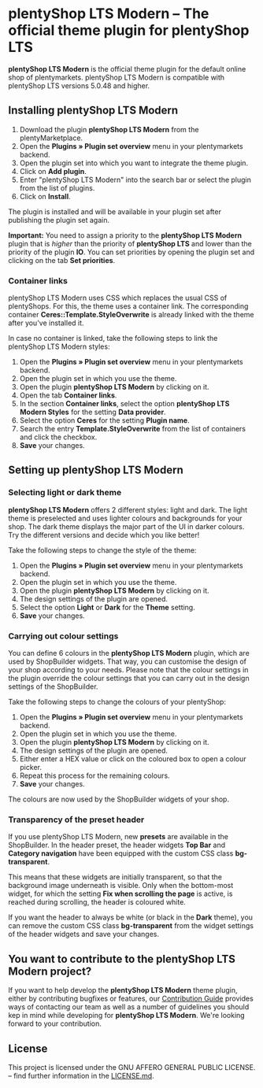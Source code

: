 # plentyShop LTS Modern – The official theme plugin for plentyShop LTS

**plentyShop LTS Modern** is the official theme plugin for the default online shop of plentymarkets. plentyShop LTS Modern is compatible with plentyShop LTS versions 5.0.48 and higher.

## Installing plentyShop LTS Modern

1. Download the plugin **plentyShop LTS Modern** from the plentyMarketplace.
2. Open the **Plugins » Plugin set overview** menu in your plentymarkets backend.
3. Open the plugin set into which you want to integrate the theme plugin.
4. Click on **Add plugin**.
5. Enter "plentyShop LTS Modern" into the search bar or select the plugin from the list of plugins.
6. Click on **Install**.

The plugin is installed and will be available in your plugin set after publishing the plugin set again.

**Important:** You need to assign a priority to the **plentyShop LTS Modern** plugin that is *higher* than the priority of **plentyShop LTS** and lower than the priority of the plugin **IO**. You can set priorities by opening the plugin set and clicking on the tab **Set priorities**. 

### Container links

plentyShop LTS Modern uses CSS which replaces the usual CSS of plentyShops. For this, the theme uses a container link. The corresponding container **Ceres::Template.StyleOverwrite** is already linked with the theme after you've installed it.

In case no container is linked, take the following steps to link the plentyShop LTS Modern styles:

1. Open the **Plugins » Plugin set overview** menu in your plentymarkets backend.
2. Open the plugin set in which you use the theme.
3. Open the plugin **plentyShop LTS Modern** by clicking on it.
4. Open the tab **Container links**.
5. In the section **Container links**, select the option **plentyShop LTS Modern Styles** for the setting **Data provider**.
6. Select the option **Ceres** for the setting **Plugin name**.
7. Search the entry **Template.StyleOverwrite** from the list of containers and click the checkbox.
8. **Save** your changes.

## Setting up plentyShop LTS Modern

### Selecting light or dark theme

**plentyShop LTS Modern** offers 2 different styles: light and dark. The light theme is preselected and uses lighter colours and backgrounds for your shop. The dark theme displays the major part of the UI in darker colours. Try the different versions and decide which you like better!

Take the following steps to change the style of the theme:

1. Open the **Plugins » Plugin set overview** menu in your plentymarkets backend.
2. Open the plugin set in which you use the theme.
3. Open the plugin **plentyShop LTS Modern** by clicking on it.
4. The design settings of the plugin are opened.
5. Select the option **Light** or **Dark** for the **Theme** setting.
6. **Save** your changes.

### Carrying out colour settings

You can define 6 colours in the **plentyShop LTS Modern** plugin, which are used by ShopBuilder widgets. That way, you can customise the design of your shop according to your needs. Please note that the colour settings in the plugin override the colour settings that you can carry out in the design settings of the ShopBuilder.

Take the following steps to change the colours of your plentyShop:

1. Open the **Plugins » Plugin set overview** menu in your plentymarkets backend.
2. Open the plugin set in which you use the theme.
3. Open the plugin **plentyShop LTS Modern** by clicking on it.
4. The design settings of the plugin are opened.
5. Either enter a HEX value or click on the coloured box to open a colour picker.
6. Repeat this process for the remaining colours.
7. **Save** your changes.

The colours are now used by the ShopBuilder widgets of your shop.

### Transparency of the preset header

If you use plentyShop LTS Modern, new **presets** are available in the ShopBuilder.
In the header preset, the header widgets **Top Bar** and **Category navigation** have been equipped with the custom CSS class **bg-transparent**. 

This means that these widgets are initially transparent, so that the background image underneath is visible.
Only when the bottom-most widget, for which the setting **Fix when scrolling the page** is active, is reached during scrolling, the header is coloured white.

If you want the header to always be white (or black in the **Dark** theme), you can remove the custom CSS class **bg-transparent** from the widget settings of the header widgets and save your changes.

## You want to contribute to the **plentyShop LTS Modern** project?

If you want to help develop the **plentyShop LTS Modern** theme plugin, either by contributing bugfixes or features, our [Contribution Guide](https://github.com/plentymarkets/plugin-ceres/blob/stable/contributionGuide.md) provides ways of contacting our team as well as a number of guidelines you should kep in mind while developing for **plentyShop LTS Modern**. We're looking forward to your contribution.

## License

This project is licensed under the GNU AFFERO GENERAL PUBLIC LICENSE. – find further information in the [LICENSE.md](https://github.com/plentymarkets/plugin-ceres/blob/stable/LICENSE.md).
